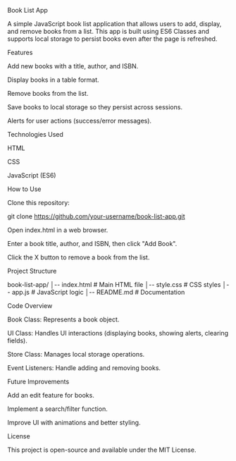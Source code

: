 Book List App

A simple JavaScript book list application that allows users to add, display, and remove books from a list. This app is built using ES6 Classes and supports local storage to persist books even after the page is refreshed.

Features

Add new books with a title, author, and ISBN.

Display books in a table format.

Remove books from the list.

Save books to local storage so they persist across sessions.

Alerts for user actions (success/error messages).

Technologies Used

HTML

CSS

JavaScript (ES6)

How to Use

Clone this repository:

git clone https://github.com/your-username/book-list-app.git

Open index.html in a web browser.

Enter a book title, author, and ISBN, then click "Add Book".

Click the X button to remove a book from the list.

Project Structure

book-list-app/
│-- index.html   # Main HTML file
│-- style.css    # CSS styles
│-- app.js       # JavaScript logic
│-- README.md    # Documentation

Code Overview

Book Class: Represents a book object.

UI Class: Handles UI interactions (displaying books, showing alerts, clearing fields).

Store Class: Manages local storage operations.

Event Listeners: Handle adding and removing books.

Future Improvements

Add an edit feature for books.

Implement a search/filter function.

Improve UI with animations and better styling.

License

This project is open-source and available under the MIT License.

